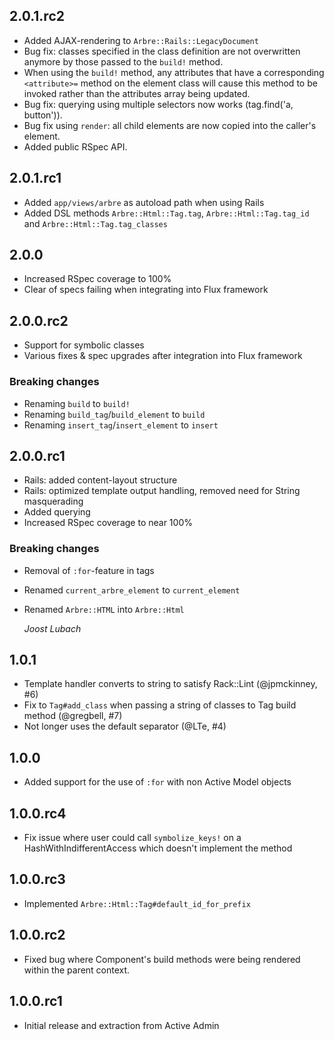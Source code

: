 ## 2.0.1.rc2

* Added AJAX-rendering to `Arbre::Rails::LegacyDocument`
* Bug fix: classes specified in the class definition are not overwritten anymore by those passed to the
  `build!` method.
* When using the `build!` method, any attributes that have a corresponding `<attribute>=` method on the
  element class will cause this method to be invoked rather than the attributes array being updated.
* Bug fix: querying using multiple selectors now works (tag.find('a, button')).
* Bug fix using `render`: all child elements are now copied into the caller's element.
* Added public RSpec API.

## 2.0.1.rc1

* Added `app/views/arbre` as autoload path when using Rails
* Added DSL methods `Arbre::Html::Tag.tag`, `Arbre::Html::Tag.tag_id` and `Arbre::Html::Tag.tag_classes`

## 2.0.0

* Increased RSpec coverage to 100%
* Clear of specs failing when integrating into Flux framework

## 2.0.0.rc2

* Support for symbolic classes
* Various fixes & spec upgrades after integration into Flux framework

### Breaking changes

* Renaming `build` to `build!`
* Renaming `build_tag`/`build_element` to `build`
* Renaming `insert_tag`/`insert_element` to `insert`

## 2.0.0.rc1

* Rails: added content-layout structure
* Rails: optimized template output handling, removed need for String masquerading
* Added querying
* Increased RSpec coverage to near 100%

### Breaking changes

* Removal of `:for`-feature in tags
* Renamed `current_arbre_element` to `current_element`
* Renamed `Arbre::HTML` into `Arbre::Html`

  *Joost Lubach*

## 1.0.1

* Template handler converts to string to satisfy Rack::Lint (@jpmckinney, #6)
* Fix to `Tag#add_class` when passing a string of classes to Tag build method
  (@gregbell, #7)
* Not longer uses the default separator (@LTe, #4)

## 1.0.0

* Added support for the use of `:for` with non Active Model objects

## 1.0.0.rc4

* Fix issue where user could call `symbolize_keys!` on a
  HashWithIndifferentAccess which doesn't implement the method

## 1.0.0.rc3

* Implemented `Arbre::Html::Tag#default_id_for_prefix`

## 1.0.0.rc2

* Fixed bug where Component's build methods were being rendered within the
  parent context.

## 1.0.0.rc1

* Initial release and extraction from Active Admin